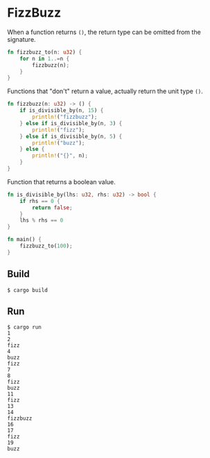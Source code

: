 # FizzBuzz


When a function returns `()`, the return type can be omitted from the signature.

```rust
fn fizzbuzz_to(n: u32) {
    for n in 1..=n {
        fizzbuzz(n);
    }
}
```


Functions that "don't" return a value, actually return the unit type `()`.

```rust
fn fizzbuzz(n: u32) -> () {
    if is_divisible_by(n, 15) {
        println!("fizzbuzz");
    } else if is_divisible_by(n, 3) {
        println!("fizz");
    } else if is_divisible_by(n, 5) {
        println!("buzz");
    } else {
        println!("{}", n);
    }
}

```


Function that returns a boolean value.

```rust
fn is_divisible_by(lhs: u32, rhs: u32) -> bool {
    if rhs == 0 {
        return false;
    }
    lhs % rhs == 0
}
```


```rust
fn main() {
    fizzbuzz_to(100);
}
```



## Build

```shell
$ cargo build
```

## Run

```shell
$ cargo run
1
2
fizz
4
buzz
fizz
7
8
fizz
buzz
11
fizz
13
14
fizzbuzz
16
17
fizz
19
buzz
```